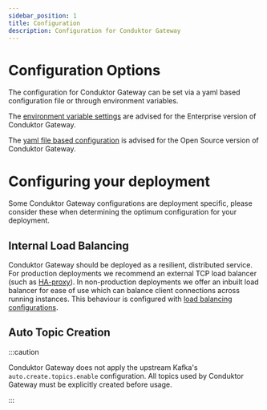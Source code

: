 ```yaml
---
sidebar_position: 1
title: Configuration
description: Configuration for Conduktor Gateway
---
```


# Configuration Options

The configuration for Conduktor Gateway can be set via a yaml based configuration file or through environment variables.

The [environment variable settings](./env-variables.md) are advised for the Enterprise version of Conduktor Gateway.

The [yaml file based configuration](./opensource-yaml-config.md) is advised for the Open Source version of Conduktor Gateway.

# Configuring your deployment

Some Conduktor Gateway configurations are deployment specific, please consider these when determining the optimum 
configuration for your deployment.

## Internal Load Balancing

Conduktor Gateway should be deployed as a resilient, distributed service. For production deployments we recommend an external TCP load balancer (such as [HA-proxy](https://www.haproxy.org/)). 
In non-production deployments we offer an inbuilt load balancer for ease of use which can balance client connections across running instances. This behaviour is configured with [load balancing configurations](./env-variables.md#load-Balancing-configurations).

## Auto Topic Creation

:::caution

Conduktor Gateway does not apply the upstream Kafka's `auto.create.topics.enable` configuration. All topics used by 
Conduktor Gateway must be explicitly created before usage. 

:::

